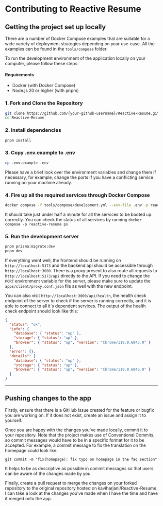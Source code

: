# Contributing to Reactive Resume

## Getting the project set up locally

There are a number of Docker Compose examples that are suitable for a wide variety of deployment strategies depending on your use-case. All the examples can be found in the `tools/compose` folder.

To run the development environment of the application locally on your computer, please follow these steps:

#### Requirements

- Docker (with Docker Compose)
- Node.js 20 or higher (with pnpm)

### 1. Fork and Clone the Repository

```sh
git clone https://github.com/{your-github-username}/Reactive-Resume.git
cd Reactive-Resume
```

### 2. Install dependencies

```sh
pnpm install
```

### 3. Copy .env.example to .env

```sh
cp .env.example .env
```

Please have a brief look over the environment variables and change them if necessary, for example, change the ports if you have a conflicting service running on your machine already.

### 4. Fire up all the required services through Docker Compose

```sh
docker compose -f tools/compose/development.yml --env-file .env -p reactive-resume up -d
```

It should take just under half a minute for all the services to be booted up correctly. You can check the status of all services by running `docker compose -p reactive-resume ps`

### 5. Run the development server

```sh
pnpm prisma:migrate:dev
pnpm dev
```

If everything went well, the frontend should be running on `http://localhost:5173` and the backend api should be accessible through `http://localhost:3000`. There is a proxy present to also route all requests to `http://localhost:5173/api` directly to the API. If you need to change the `PORT` environment variable for the server, please make sure to update the `apps/client/proxy.conf.json` file as well with the new endpoint.

You can also visit `http://localhost:3000/api/health`, the health check endpoint of the server to check if the server is running correctly, and it is able to connect to all it's dependent services. The output of the health check endpoint should look like this:

```json
{
  "status": "ok",
  "info": {
    "database": { "status": "up" },
    "storage": { "status": "up" },
    "browser": { "status": "up", "version": "Chrome/119.0.6045.9" }
  },
  "error": {},
  "details": {
    "database": { "status": "up" },
    "storage": { "status": "up" },
    "browser": { "status": "up", "version": "Chrome/119.0.6045.9" }
  }
}
```

---

## Pushing changes to the app

Firstly, ensure that there is a GitHub Issue created for the feature or bugfix you are working on. If it does not exist, create an issue and assign it to yourself.

Once you are happy with the changes you've made locally, commit it to your repository. Note that the project makes use of Conventional Commits, so commit messages would have to be in a specific format for it to be accepted. For example, a commit message to fix the translation on the homepage could look like:

```
git commit -m "fix(homepage): fix typo on homepage in the faq section"
```

It helps to be as descriptive as possible in commit messages so that users can be aware of the changes made by you.

Finally, create a pull request to merge the changes on your forked repository to the original repository hosted on kaviharjani/Reactive-Resume. I can take a look at the changes you've made when I have the time and have it merged onto the app.
